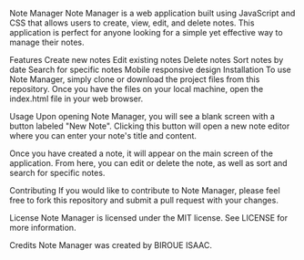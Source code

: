 Note Manager
Note Manager is a web application built using JavaScript and CSS that allows users to create, view, edit, and delete notes. This application is perfect for anyone looking for a simple yet effective way to manage their notes.

Features
Create new notes
Edit existing notes
Delete notes
Sort notes by date
Search for specific notes
Mobile responsive design
Installation
To use Note Manager, simply clone or download the project files from this repository. Once you have the files on your local machine, open the index.html file in your web browser.

Usage
Upon opening Note Manager, you will see a blank screen with a button labeled "New Note". Clicking this button will open a new note editor where you can enter your note's title and content.

Once you have created a note, it will appear on the main screen of the application. From here, you can edit or delete the note, as well as sort and search for specific notes.

Contributing
If you would like to contribute to Note Manager, please feel free to fork this repository and submit a pull request with your changes.

License
Note Manager is licensed under the MIT license. See LICENSE for more information.

Credits
Note Manager was created by BIROUE ISAAC.
